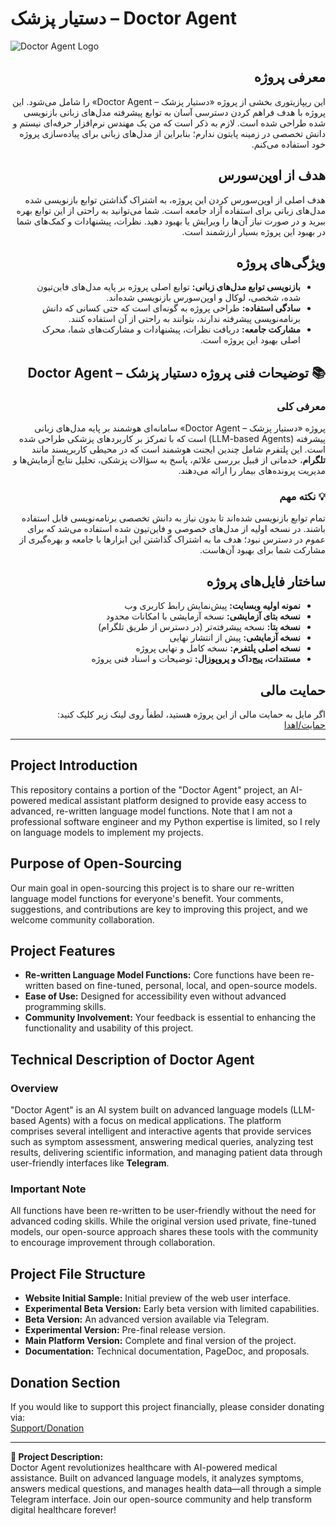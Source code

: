 # دستیار پزشک – Doctor Agent

![Doctor Agent Logo](![پوستر-اصلی-سایت](https://github.com/user-attachments/assets/871eb28e-d377-4fef-b08d-bfe80ab10295)
)

<div dir="rtl">

## معرفی پروژه
این ریپازیتوری بخشی از پروژه «دستیار پزشک – Doctor Agent» را شامل می‌شود. این پروژه با هدف فراهم کردن دسترسی آسان به توابع پیشرفته مدل‌های زبانی بازنویسی شده طراحی شده است. لازم به ذکر است که من یک مهندس نرم‌افزار حرفه‌ای نیستم و دانش تخصصی در زمینه پایتون ندارم؛ بنابراین از مدل‌های زبانی برای پیاده‌سازی پروژه خود استفاده می‌کنم.

## هدف از اوپن‌سورس
هدف اصلی از اوپن‌سورس کردن این پروژه، به اشتراک گذاشتن توابع بازنویسی شده مدل‌های زبانی برای استفاده آزاد جامعه است. شما می‌توانید به راحتی از این توابع بهره ببرید و در صورت نیاز آن‌ها را ویرایش یا بهبود دهید. نظرات، پیشنهادات و کمک‌های شما در بهبود این پروژه بسیار ارزشمند است.

## ویژگی‌های پروژه
- **بازنویسی توابع مدل‌های زبانی:** توابع اصلی پروژه بر پایه مدل‌های فاین‌تیون شده، شخصی، لوکال و اوپن‌سورس بازنویسی شده‌اند.
- **سادگی استفاده:** طراحی پروژه به گونه‌ای است که حتی کسانی که دانش برنامه‌نویسی پیشرفته ندارند، بتوانند به راحتی از آن استفاده کنند.
- **مشارکت جامعه:** دریافت نظرات، پیشنهادات و مشارکت‌های شما، محرک اصلی بهبود این پروژه است.

## 📚 توضیحات فنی پروژه دستیار پزشک – Doctor Agent
### معرفی کلی
پروژه «دستیار پزشک – Doctor Agent» سامانه‌ای هوشمند بر پایه مدل‌های زبانی پیشرفته (LLM-based Agents) است که با تمرکز بر کاربردهای پزشکی طراحی شده است. این پلتفرم شامل چندین ایجنت هوشمند است که در محیطی کاربرپسند مانند **تلگرام**، خدماتی از قبیل بررسی علائم، پاسخ به سؤالات پزشکی، تحلیل نتایج آزمایش‌ها و مدیریت پرونده‌های بیمار را ارائه می‌دهند.

### 💡 نکته مهم
تمام توابع بازنویسی شده‌اند تا بدون نیاز به دانش تخصصی برنامه‌نویسی قابل استفاده باشند. در نسخه اولیه از مدل‌های خصوصی و فاین‌تیون شده استفاده می‌شد که برای عموم در دسترس نبود؛ هدف ما به اشتراک گذاشتن این ابزارها با جامعه و بهره‌گیری از مشارکت شما برای بهبود آن‌هاست.

## ساختار فایل‌های پروژه
- **نمونه اولیه وبسایت:** پیش‌نمایش رابط کاربری وب
- **نسخه بتای آزمایشی:** نسخه آزمایشی با امکانات محدود
- **نسخه بتا:** نسخه پیشرفته‌تر (در دسترس از طریق تلگرام)
- **نسخه آزمایشی:** پیش از انتشار نهایی
- **نسخه اصلی پلتفرم:** نسخه کامل و نهایی پروژه
- **مستندات، پیج‌داک و پروپوزال:** توضیحات و اسناد فنی پروژه

## حمایت مالی
اگر مایل به حمایت مالی از این پروژه هستید، لطفاً روی لینک زیر کلیک کنید:  
[حمایت/اهدا](https://reymit.ir/ho3seintork)

</div>

---

## Project Introduction
This repository contains a portion of the "Doctor Agent" project, an AI-powered medical assistant platform designed to provide easy access to advanced, re-written language model functions. Note that I am not a professional software engineer and my Python expertise is limited, so I rely on language models to implement my projects.

## Purpose of Open-Sourcing
Our main goal in open-sourcing this project is to share our re-written language model functions for everyone's benefit. Your comments, suggestions, and contributions are key to improving this project, and we welcome community collaboration.

## Project Features
- **Re-written Language Model Functions:** Core functions have been re-written based on fine-tuned, personal, local, and open-source models.
- **Ease of Use:** Designed for accessibility even without advanced programming skills.
- **Community Involvement:** Your feedback is essential to enhancing the functionality and usability of this project.

## Technical Description of Doctor Agent
### Overview
"Doctor Agent" is an AI system built on advanced language models (LLM-based Agents) with a focus on medical applications. The platform comprises several intelligent and interactive agents that provide services such as symptom assessment, answering medical queries, analyzing test results, delivering scientific information, and managing patient data through user-friendly interfaces like **Telegram**.

### Important Note
All functions have been re-written to be user-friendly without the need for advanced coding skills. While the original version used private, fine-tuned models, our open-source approach shares these tools with the community to encourage improvement through collaboration.

## Project File Structure
- **Website Initial Sample:** Initial preview of the web user interface.
- **Experimental Beta Version:** Early beta version with limited capabilities.
- **Beta Version:** An advanced version available via Telegram.
- **Experimental Version:** Pre-final release version.
- **Main Platform Version:** Complete and final version of the project.
- **Documentation:** Technical documentation, PageDoc, and proposals.

## Donation Section
If you would like to support this project financially, please consider donating via:  
[Support/Donation](https://reymit.ir/ho3seintork)

---

**🌟 Project Description:**  
Doctor Agent revolutionizes healthcare with AI-powered medical assistance. Built on advanced language models, it analyzes symptoms, answers medical questions, and manages health data—all through a simple Telegram interface. Join our open-source community and help transform digital healthcare forever!
